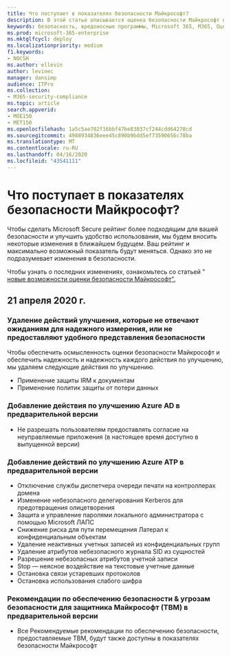 ```yaml
---
title: Что поступает в показателях безопасности Майкрософт?
description: В этой статье описывается оценка безопасности Майкрософт в центре безопасности Майкрософт 365, вычисление сведений и возможные Администраторы безопасности.
keywords: безопасность, вредоносные программы, Microsoft 365, M365, Оценка безопасности, центр безопасности, действия по улучшению
ms.prod: microsoft-365-enterprise
ms.mktglfcycl: deploy
ms.localizationpriority: medium
f1.keywords:
- NOCSH
ms.author: ellevin
author: levinec
manager: dansimp
audience: ITPro
ms.collection:
- M365-security-compliance
ms.topic: article
search.appverid:
- MOE150
- MET150
ms.openlocfilehash: 1a5c5ae702f16bbf47be83837cf244cdd64278cd
ms.sourcegitcommit: 4988934836eee45c890b9bdd5ef73590656c78ba
ms.translationtype: MT
ms.contentlocale: ru-RU
ms.lasthandoff: 04/16/2020
ms.locfileid: "43541111"
---
```

# <a name="whats-coming-in-microsoft-secure-score"></a>Что поступает в показателях безопасности Майкрософт?

Чтобы сделать Microsoft Secure рейтинг более подходящим для вашей безопасности и улучшить удобство использования, мы будем вносить некоторые изменения в ближайшем будущем. Ваш рейтинг и максимально возможный показатель будут меняться. Однако это не подразумевает изменения в безопасности.

Чтобы узнать о последних изменениях, ознакомьтесь со статьей " [новые возможности оценки безопасности Майкрософт".](microsoft-secure-score.md#whats-new)

## <a name="april-21st-2020"></a>21 апреля 2020 г.

### <a name="removing-improvement-actions-that-dont-meet-expectations-for-reliable-measurement-or-dont-provide-a-useful-representation-of-security-posture"></a>Удаление действий улучшения, которые не отвечают ожиданиям для надежного измерения, или не предоставляют удобного представления безопасности

Чтобы обеспечить осмысленность оценки безопасности Майкрософт и обеспечить надежность и надежность каждого действия по улучшению, мы удаляем следующие действия по улучшению.

- Применение защиты IRM к документам
- Применение политик защиты от потери данных

### <a name="adding-azure-ad-improvement-action-in-the-preview-version"></a>Добавление действия по улучшению Azure AD в предварительной версии

- Не разрешать пользователям предоставлять согласие на неуправляемые приложения (в настоящее время доступно в выпущенной версии)

### <a name="adding-azure-atp-improvement-actions-in-the-preview-version"></a>Добавление действий по улучшению Azure ATP в предварительной версии

- Отключение службы диспетчера очереди печати на контроллерах домена
- Изменение небезопасного делегирования Kerberos для предотвращения олицетворения
- Защита и управление паролями локального администратора с помощью Microsoft ЛАПС
- Снижение риска для пути перемещения Латерал к конфиденциальным объектам
- Удаление неактивных учетных записей из конфиденциальных групп
- Удаление атрибутов небезопасного журнала SID из сущностей
- Разрешение небезопасных атрибутов учетной записи
- Stop — неясное воздействие на текстовые учетные данные
- Остановка связи устаревших протоколов
- Остановка использования слабого шифра

### <a name="support-for-microsoft-defender-atp-threat--vulnerability-management-tvm-security-recommendations-in-the-preview-version"></a>Рекомендации по обеспечению безопасности & угрозам безопасности для защитника Майкрософт (ТВМ) в предварительной версии

- Все Рекомендуемые рекомендации по обеспечению безопасности, предоставляемые ТВМ, будут также доступны в показателях безопасности Майкрософт
